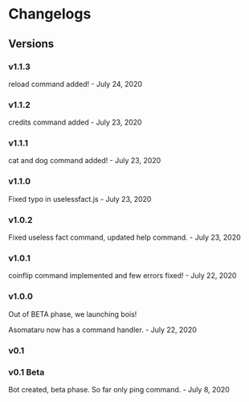 # Changelogs
## Versions

### v1.1.3
reload command added! - July 24, 2020
### v1.1.2
credits command added - July 23, 2020
### v1.1.1
cat and dog command added! - July 23, 2020
### v1.1.0
Fixed typo in uselessfact.js - July 23, 2020
### v1.0.2
Fixed useless fact command, updated help command. - July 23, 2020
### v1.0.1
coinflip command implemented and few errors fixed! - July 22, 2020
### v1.0.0
Out of BETA phase, we launching bois!

Asomataru now has a command handler. - July 22, 2020

### v0.1
### v0.1 Beta
Bot created, beta phase. So far only ping command. - July 8, 2020